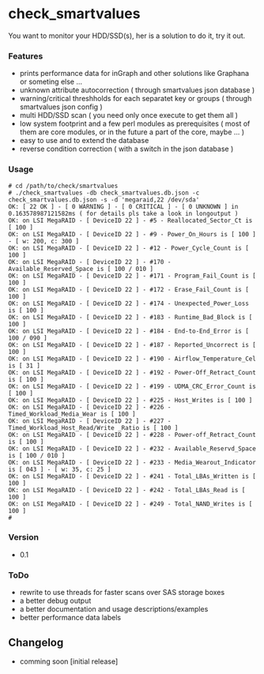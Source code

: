 
# check_smartvalues

You want to monitor your HDD/SSD(s), her is a solution to do it, try it out.
 
### Features
 - prints performance data for inGraph and other solutions like Graphana or someting else ...
 - unknown attribute autocorrection ( through smartvalues json database )
 - warning/critical threshholds for each separatet key or groups ( through smartvalues json config )
 - multi HDD/SSD scan ( you need only once execute to get them all )
 - low system footprint and a few perl modules as prerequisites ( most of them are core modules, or in the future a part of the core, maybe ... )
 - easy to use and to extend the database
 - reverse condition correction ( with a switch in the json database )

### Usage

<pre><code># cd /path/to/check/smartvalues
# ./check_smartvalues -db check_smartvalues.db.json -c check_smartvalues.db.json -s -d 'megaraid,22 /dev/sda'
OK: [ 22 OK ] - [ 0 WARNING ] - [ 0 CRITICAL ] - [ 0 UNKNOWN ] in 0.163578987121582ms ( for details pls take a look in longoutput )
OK: on LSI MegaRAID - [ DeviceID 22 ] - #5 - Reallocated_Sector_Ct is [ 100 ]
OK: on LSI MegaRAID - [ DeviceID 22 ] - #9 - Power_On_Hours is [ 100 ] - [ w: 200, c: 300 ]
OK: on LSI MegaRAID - [ DeviceID 22 ] - #12 - Power_Cycle_Count is [ 100 ]
OK: on LSI MegaRAID - [ DeviceID 22 ] - #170 - Available_Reserved_Space is [ 100 / 010 ]
OK: on LSI MegaRAID - [ DeviceID 22 ] - #171 - Program_Fail_Count is [ 100 ]
OK: on LSI MegaRAID - [ DeviceID 22 ] - #172 - Erase_Fail_Count is [ 100 ]
OK: on LSI MegaRAID - [ DeviceID 22 ] - #174 - Unexpected_Power_Loss is [ 100 ]
OK: on LSI MegaRAID - [ DeviceID 22 ] - #183 - Runtime_Bad_Block is [ 100 ]
OK: on LSI MegaRAID - [ DeviceID 22 ] - #184 - End-to-End_Error is [ 100 / 090 ]
OK: on LSI MegaRAID - [ DeviceID 22 ] - #187 - Reported_Uncorrect is [ 100 ]
OK: on LSI MegaRAID - [ DeviceID 22 ] - #190 - Airflow_Temperature_Cel is [ 31 ]
OK: on LSI MegaRAID - [ DeviceID 22 ] - #192 - Power-Off_Retract_Count is [ 100 ]
OK: on LSI MegaRAID - [ DeviceID 22 ] - #199 - UDMA_CRC_Error_Count is [ 100 ]
OK: on LSI MegaRAID - [ DeviceID 22 ] - #225 - Host_Writes is [ 100 ]
OK: on LSI MegaRAID - [ DeviceID 22 ] - #226 - Timed_Workload_Media_Wear is [ 100 ]
OK: on LSI MegaRAID - [ DeviceID 22 ] - #227 - Timed_Workload_Host_Read/Write _Ratio is [ 100 ]
OK: on LSI MegaRAID - [ DeviceID 22 ] - #228 - Power-off_Retract_Count is [ 100 ]
OK: on LSI MegaRAID - [ DeviceID 22 ] - #232 - Available_Reservd_Space is [ 100 / 010 ]
OK: on LSI MegaRAID - [ DeviceID 22 ] - #233 - Media_Wearout_Indicator is [ 043 ] - [ w: 35, c: 25 ]
OK: on LSI MegaRAID - [ DeviceID 22 ] - #241 - Total_LBAs_Written is [ 100 ]
OK: on LSI MegaRAID - [ DeviceID 22 ] - #242 - Total_LBAs_Read is [ 100 ]
OK: on LSI MegaRAID - [ DeviceID 22 ] - #249 - Total_NAND_Writes is [ 100 ]
#
</code></pre>

### Version

 - 0.1

### ToDo

 - rewrite to use threads for faster scans over SAS storage boxes
 - a better debug output
 - a better documentation and usage descriptions/examples
 - better performance data labels

## Changelog

 - comming soon [initial release]

